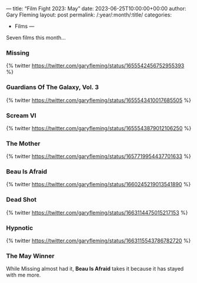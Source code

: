 —
title: “Film Fight 2023: May”
date: 2023-06-25T10:00:00+00:00
author: Gary Fleming
layout: post
permalink: /:year/:month/:title/
categories:
  - Films
—

Seven films this month…

### Missing

{% twitter https://twitter.com/garyfleming/status/1655542456752955393 %}

### Guardians Of The Galaxy, Vol. 3

{% twitter https://twitter.com/garyfleming/status/1655543410017685505 %}

### Scream VI

{% twitter https://twitter.com/garyfleming/status/1655543879012106250 %}

### The Mother

{% twitter https://twitter.com/garyfleming/status/1657719954437701633 %}

### Beau Is Afraid

{% twitter https://twitter.com/garyfleming/status/1660245219013541890 %}

### Dead Shot

{% twitter https://twitter.com/garyfleming/status/1663114475015217153 %}

### Hypnotic

{% twitter https://twitter.com/garyfleming/status/1663115543786782720 %}


### The May Winner

While Missing almost had it, **Beau Is Afraid** takes it because it has stayed with me more.